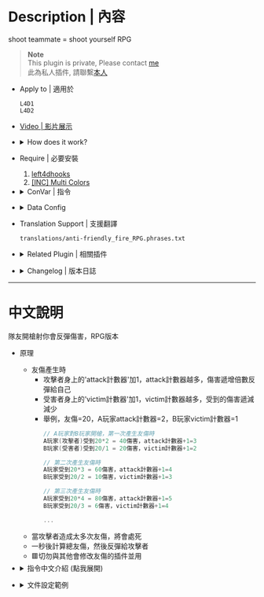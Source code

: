 # Description | 內容
shoot teammate = shoot yourself RPG

> __Note__ <br/>
This plugin is private, Please contact [me](https://github.com/fbef0102/Game-Private_Plugin#私人插件列表-private-plugins-list)<br/>
此為私人插件, 請聯繫[本人](https://github.com/fbef0102/Game-Private_Plugin#私人插件列表-private-plugins-list)

* Apply to | 適用於
	```
	L4D1
	L4D2
	```

* [Video | 影片展示](https://youtu.be/5edUrzY1x5c)

* <details><summary>How does it work?</summary>

	* When friendly fire damage happened,
		* Add 'attack counter' to attacker, the more 'attack counter', the more damage inflicted to attacker
		* Add 'victim counter' to victim, the more 'victim counter', the more damage decrease to victim
		* For eaxmple: FF Damage=20，A player's attack counter=2，B player's victim counter=1
			```c
			// Player A shot at player B, First time FF
			Player A(attacker) received 20*2 = 40 dmg, attack counter+1=3
			Player B(victim) received 20/1 = 20 dmg，victim counter+1=2

			// Second time FF
			Player A received 20*3 = 60 dmg, attack counter+1=4
			Player B received 20/2 = 10 dmg，victim counter+1=3

			// Third time FF
			Player A received 20*4 = 80 dmg, attack counter+1=5
			Player B received 20/3 = 6 dmg，victim counter+1=4

			...
			```
	* Kill attacker if cause too many damage
	* Announce total ff damage and reflict to attacker after 1 second
	* 🟥 Do not use with other plugin which modify friendly fire damage.
</details>

* Require | 必要安裝
	1. [left4dhooks](https://forums.alliedmods.net/showthread.php?t=321696)
	2. [[INC] Multi Colors](https://github.com/fbef0102/L4D1_2-Plugins/releases/tag/Multi-Colors)

* <details><summary>ConVar | 指令</summary>

	* cfg/sourcemod/anti-friendly_fire_RPG.cfg
		```php
		// If 1, Enable anti-friendly_fire RPG plugin.
		l4d_rpg_friendly_fire_enable "1"

		// Changes how ff announce displays FF damage. (1:In chat; 2: In Hint Box; 3: In center text)
		l4d_rpg_ff_announce_type "2"

		// Victim counter default for victim. (0=Take Damage, No Reduced. -1:No FF Damage)
		l4d_rpg_friendly_fire_protect_divide "1.0"

		// Attack counter default for attacker. (0=No Reflect Damage)
		l4d_rpg_friendly_fire_damage_multi "1.0"

		// Victim counter added to victim each time friendly fire.
		l4d_rpg_friendly_fire_protect_add "0.25"

		// Attack counter added to attacker each time friendly fire.
		l4d_rpg_friendly_fire_damage_add "0.25"

		// If 1, kill attacker if he reaches ff counter limit. (Default: 6)
		l4d_rpg_friendly_fire_count_limit "6"

		// If 1, kill attacker if his reaches ff damage limit. (Default: 100)
		l4d_rpg_friendly_fire_damage_limit "100"

		// If attacker is a new player who just joins the server, time in seconds to disable ff damage from him. (0=Off)
		l4d_rpg_friendly_fire_connect_player_disable_time "30.0"

		// Cfg file should this plugin read for settings
		// Default: data/anti-friendly_fire_RPG.cfg
		l4d_rpg_friendly_fire_read_data "data/anti-friendly_fire_RPG.cfg"
		```
</details>

* <details><summary>Data Config</summary>
  
	* [data/anti-friendly_fire_RPG.cfg](data/anti-friendly_fire_RPG.cfg)
		> Manual in this file, click for more details...
</details>

* Translation Support | 支援翻譯
	```
	translations/anti-friendly_fire_RPG.phrases.txt
	```

* <details><summary>Related Plugin | 相關插件</summary>

	1. [anti-friendly_fire](https://github.com/fbef0102/L4D1_2-Plugins/tree/master/anti-friendly_fire): shoot teammate = shoot yourself simple version
		* 簡單版反傷插件
	2. [anti-friendly_fire_V2](/L4D_插件/Anti_Griefer_防惡意路人/anti-friendly_fire_V2): shoot teammate = shoot yourself V2
		* 簡單版反傷插件，第二版本
</details>

* <details><summary>Changelog | 版本日誌</summary>

	* v2.4 (2024-10-16)
		* Update cvars
		* Updata data

	* v2.3 (2024-9-21)
		* Add data config
		* Update cvars

	* v2.2 (2024-9-19)
		* Fixed crash
		* Update cvars
		
	* v2.1 (2024-9-18)
		* Update cvars

	* v2.0 (2024-8-7)
		* Add Gamedata
		* Optimize code and improve performance

	* v1.9 (2024-5-24)
		* Fixed god frame damage

	* v1.8 (2024-5-2)
		* Update cvars

	* v1.7 (2023-11-18)
		* Add Chainsaw damage
		* Fixed fire bullet damage
		* Add grenade launcher damage

	* v1.6 (2023-5-4)
		* Fixed Melee damage
		* Translation Support

	* v1.5
		* Initial Release
</details>

- - - -
# 中文說明
隊友開槍射你會反彈傷害，RPG版本

* 原理
	* 友傷產生時
		* 攻擊者身上的'attack計數器'加1，attack計數器越多，傷害遞增倍數反彈給自己
		* 受害者身上的'victim計數器'加1，victim計數器越多，受到的傷害遞減減少
		* 舉例，友傷=20，A玩家attack計數器=2，B玩家victim計數器=1
			```c
			// A玩家對B玩家開槍，第一次產生友傷時
			A玩家(攻擊者)受到20*2 = 40傷害，attack計數器+1=3
			B玩家(受害者)受到20/1 = 20傷害，victim計數器+1=2

			// 第二次產生友傷時
			A玩家受到20*3 = 60傷害，attack計數器+1=4
			B玩家受到20/2 = 10傷害，victim計數器+1=3

			// 第三次產生友傷時
			A玩家受到20*4 = 80傷害，attack計數器+1=5
			B玩家受到20/3 = 6傷害，victim計數器+1=4

			...
			```
	* 當攻擊者造成太多次友傷，將會處死
	* 一秒後計算總友傷，然後反彈給攻擊者
	* 🟥切勿與其他會修改友傷的插件並用

* <details><summary>指令中文介紹 (點我展開)</summary>

	* cfg/sourcemod/anti-friendly_fire_RPG.cfg
		```php
		// 0=關閉插件, 1=啟動插件
		l4d_rpg_friendly_fire_enable "1"

		// 傷害提示該如何顯示. (0: 不提示, 1: 聊天框, 2: 黑底白字框, 3: 螢幕正中間)
		l4d_rpg_ff_announce_type "2"

		// 受害者身上的victim計數器的預設值. (0=受害者依然會受友傷，不減傷. -1=受害者不會受傷)
		l4d_rpg_friendly_fire_protect_divide "1.0"

		// 攻擊者身上的attack計數器的預設值. (0=攻擊者不會受到反彈傷害)
		l4d_rpg_friendly_fire_damage_multi "1.0"

		// 當友傷發生時，增加此數值到受害者的victim計數器.
		l4d_rpg_friendly_fire_protect_add "0.25"

		// 當友傷發生時，增加此數值到攻擊者的attack計數器.
		l4d_rpg_friendly_fire_damage_add "0.25"

		// 為1時，當攻擊者造成6次以上的友傷時，處死攻擊者 (預設: 6)
		l4d_rpg_friendly_fire_count_limit "6"

		// 為1時，當攻擊者造成100滴以上的友傷時，處死攻擊者 (預設: 100)
		l4d_rpg_friendly_fire_damage_limit "100"

		// 玩家進來的30秒內不會對其他人造成友傷 (0=關閉這項功能)
		l4d_rpg_friendly_fire_connect_player_disable_time "30.0"

		// 此插件會讀取的文件設定名稱
		// 預設: ddata/anti-friendly_fire_RPG.cfg
		l4d_rpg_friendly_fire_read_data "data/anti-friendly_fire_RPG.cfg"
		```
</details>

* <details><summary>文件設定範例</summary>
  
	* [data/anti-friendly_fire_RPG.cfg](data/anti-friendly_fire_RPG.cfg)
		> 內有中文說明，可點擊查看
</details>